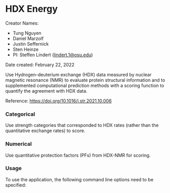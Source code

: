 # HDX Energy

Creator Names:
* Tung Nguyen
* Daniel Marzolf
* Justin Seffernick
* Sten Heinze
* PI: Steffen Lindert (lindert.1@osu.edu)

Date created: February 22, 2022

Use Hydrogen-deuterium exchange (HDX) data measured by nuclear magnetic resonance (NMR) to evaluate protein structural information and to supplemented computational prediction methods with a scoring function to quantify the agreement with HDX data.

Reference: https://doi.org/10.1016/j.str.2021.10.006

### Categorical

Use strength categories that corresponded to HDX rates (rather than the quantitative exchange rates) to score.

### Numerical

Use quantitative protection factors (PFs) from HDX-NMR for scoring.

### Usage

To use the application, the following command line options need to be specified: 
